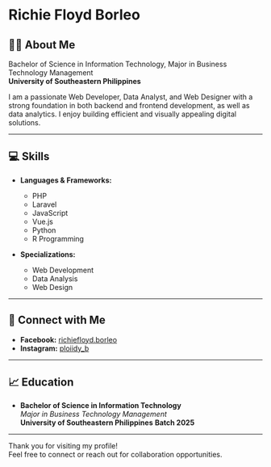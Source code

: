 # Richie Floyd Borleo

## 👨‍💻 About Me

Bachelor of Science in Information Technology, Major in Business Technology Management  
**University of Southeastern Philippines**

I am a passionate Web Developer, Data Analyst, and Web Designer with a strong foundation in both backend and frontend development, as well as data analytics. I enjoy building efficient and visually appealing digital solutions.

---

## 💻 Skills

- **Languages & Frameworks:**  
  - PHP  
  - Laravel  
  - JavaScript  
  - Vue.js  
  - Python  
  - R Programming  

- **Specializations:**  
  - Web Development  
  - Data Analysis  
  - Web Design  

---

## 📱 Connect with Me

- **Facebook:** [richiefloyd.borleo](https://facebook.com/richiefloyd.borleo)
- **Instagram:** [ploiidy_b](https://instagram.com/ploiidy_b)

---

## 📈 Education

- **Bachelor of Science in Information Technology**  
  _Major in Business Technology Management_  
  **University of Southeastern Philippines**
  **Batch 2025**
---

Thank you for visiting my profile!  
Feel free to connect or reach out for collaboration opportunities.
